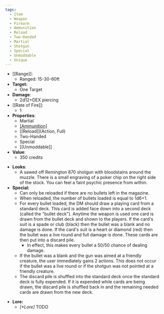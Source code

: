 ```yaml
---
tags:
  - Item
  - Weapon
  - Firearm
  - Ammunition
  - Reload
  - Two-Handed
  - Martial
  - Shotgun
  - Special
  - Unmoddable
  - Unique
---
```

- [[Range]]:
	- Ranged: 15-30-60ft
- **Target:**
	- One Target
- **Damage**:
	- 2d12+DEX piercing
- [[Rate of Fire]]:
	- 1
- **Properties**:
	- Martial
	- [[Ammunition]](1d6+1)
	- [[Reload]](Action,  Full)
	- Two-Handed
	- Special
	- [[Unmoddable]]
- **Value**:
	- 350 credits
* **Looks**:
	* A sawed off Remington 870 shotgun with bloodstains around the muzzle. There is a small engraving of a poker chip on the right side of the stock. You can feel a faint psychic presence from within.
* **Special:**
	* Can only be reloaded if there are no bullets left in the magazine.
	* When reloaded, the number of bullets loaded is equal to 1d6+1. 
	* For every bullet loaded, the DM should draw a playing card from a standard deck. This card is added face down into a second deck (called the "bullet deck"). Anytime the weapon is used one card is drawn from the bullet deck and shown to the players. If the card's suit is a spade or club (black) then the bullet was a blank and no damage is done. If the card's suit is a heart or diamond (red) then the bullet was a live round and full damage is done. These cards are then put into a discard pile.
		* In effect, this makes every bullet a 50/50 chance of dealing damage.
	* If the bullet was a blank and the gun was aimed at a friendly creature, the user immediately gains 2 actions. This does not occur if the bullet was a live round or if the shotgun was not pointed at a friendly creature.
	* The discard pile is shuffled into the standard deck once the standard deck is fully expended. If it is expended while cards are being drawn, the discard pile is shuffled back in and the remaining needed cards are drawn from the new deck.
- **Lore:**
	- *\[\*Lore]* TODO